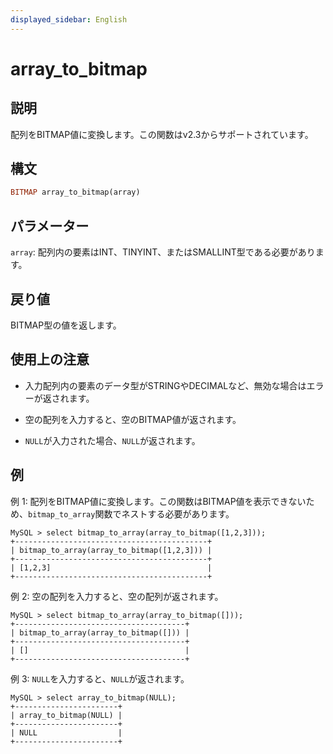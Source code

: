 ```yaml
---
displayed_sidebar: English
---
```


# array_to_bitmap

## 説明

配列をBITMAP値に変換します。この関数はv2.3からサポートされています。

## 構文

```Haskell
BITMAP array_to_bitmap(array)
```

## パラメーター

`array`: 配列内の要素はINT、TINYINT、またはSMALLINT型である必要があります。

## 戻り値

BITMAP型の値を返します。

## 使用上の注意

- 入力配列内の要素のデータ型がSTRINGやDECIMALなど、無効な場合はエラーが返されます。

- 空の配列を入力すると、空のBITMAP値が返されます。

- `NULL`が入力された場合、`NULL`が返されます。

## 例

例 1: 配列をBITMAP値に変換します。この関数はBITMAP値を表示できないため、`bitmap_to_array`関数でネストする必要があります。

```Plain
MySQL > select bitmap_to_array(array_to_bitmap([1,2,3]));
+-------------------------------------------+
| bitmap_to_array(array_to_bitmap([1,2,3])) |
+-------------------------------------------+
| [1,2,3]                                   |
+-------------------------------------------+
```

例 2: 空の配列を入力すると、空の配列が返されます。

```Plain
MySQL > select bitmap_to_array(array_to_bitmap([]));
+--------------------------------------+
| bitmap_to_array(array_to_bitmap([])) |
+--------------------------------------+
| []                                   |
+--------------------------------------+
```

例 3: `NULL`を入力すると、`NULL`が返されます。

```Plain
MySQL > select array_to_bitmap(NULL);
+-----------------------+
| array_to_bitmap(NULL) |
+-----------------------+
| NULL                  |
+-----------------------+
```
